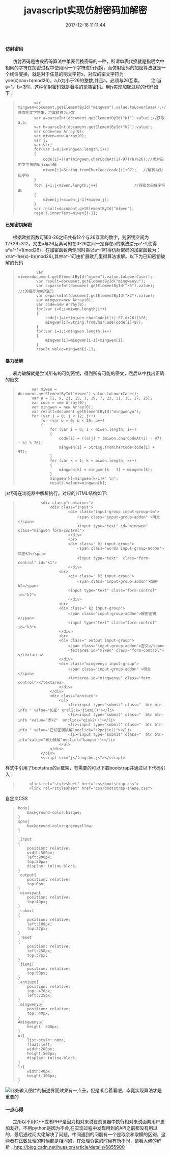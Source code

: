 ﻿---
title: javascript实现仿射密码加解密
date: 2017-12-16 11:11:44
tags: [密码学,古典密码，仿射密码]
categories: [密码学,古典密码]

---
#### 仿射密码
&nbsp;&nbsp;&nbsp;&nbsp;&nbsp;&nbsp;仿射密码是古典密码算法中单表代换密码的一种，所谓单表代换就是指明文中相同的字符在加密过程中使用同一个字符进行代换，而仿射密码的加密算法就是一个线性变换，就是对于任意的明文字符x，对应的密文字符为y≡e(x)≡ax+b(mod26)，a,b为小于26的整数,并且a，必须与26互素。
&nbsp;&nbsp;&nbsp;&nbsp;&nbsp;&nbsp;注:当a=1，b=3时，这种仿射密码就是著名的凯撒密码。用js实现加密过程的代码如下：
>            var mingwen=document.getElementById("mingwen").value.toLowerCase();//获取明文字符串，将其转换为小写
>            var a=parseInt(document.getElementById("k1").value);//获取a,b;
>            var b=parseInt(document.getElementById("k2").value);
>            var code=new Array(0);
>            var miwen=new Array(0);
>            var j;
>            var str;
>            for(var i=0;i<mingwen.length;i++)
>            {
>                code[i]=((a*(mingwen.charCodeAt(i)-97)+b)%26);//求对应密文字符的Unicode码
>                miwen[i]=String.fromCharCode(code[i]+97);   //解析为对应字符
>            }
>            for( j=1;j<miwen.length;j++)                //将密文串成字符串
>            {
>                miwen[j]=miwen[j-1]+miwen[j];
>            }
>            var result=document.getElementById("miwen");
>            result.innerText=miwen[j-1];
#### 已知密钥解密
&nbsp;&nbsp;&nbsp;&nbsp;&nbsp;&nbsp;根据欧拉函数可知0-26之间共有12个与26互素的数字，则密钥空间为12\*26=312。又由a与26互素可知在0-26之间一定存在a的乘法逆元a^-1,使得a\*a^-1≡1(mod26)，在加密函数两侧同时乘以a^-1可得仿射密码的加密函数为：x≡a^-1(e(x)-b)(mod26),其中a^-1可由扩展欧几里得算法求解。以下为已知密钥破解的代码

>             var miwen=document.getElementById("miwen").value.toLowerCase();
>             var result=document.getElementById("mingwenyu");
>             var c=parseInt(document.getElementById("k3").value);    //c的值即为a的逆元
>             var d=parseInt(document.getElementById("k2").value);
>             var mingwen=new Array(0);
>             var code=new Array(0);
>             for(var i=0;i<miwen.length;i++)
>             {
>                 code[i]=(c*(miwen.charCodeAt(i)-97-d+26))%26;
>                 mingwen[i]=String.fromCharCode(code[i]+97);
>             }
>             for(var i=1;i<mingwen.length;i++)
>             {
>                 mingwen[i]=mingwen[i-1]+mingwen[i];
>             }
>             result.value=mingwen[i-1];
#### 暴力破解
&nbsp;&nbsp;&nbsp;&nbsp;&nbsp;&nbsp;暴力破解就是尝试所有的可能密钥，得到所有可能的密文，然后从中找出正确的密文

>           var miwen = document.getElementById("miwen").value.toLowerCase();
>           var a = [1, 9, 21, 15, 3, 19, 7, 23, 11, 15, 17, 25];
>           var code = new Array(0);
>           var mingwen = new Array(0);
>           var result=document.getElementById("mingwenyu");
>           for (var j = 0; j < 12; j++)
>               for (var b = 0; b < 26; b++)
>               {
>                   for (var i = 0; i < miwen.length; i++)
>                   {
>                       code[i] = ((a[j] * (miwen.charCodeAt(i) - 97) + b) % 26);
>                       mingwen[i] = String.fromCharCode(code[i] + 97);
>                   }
>                   for (var k = 1; k < miwen.length; k++)
>                   {
>                       mingwen[k] = mingwen[k - 1] + mingwen[k];
>                   }
>                   mingwen[k]=mingwen[k-1]+" \n";
>                   result.value+=mingwen[k];

js代码在浏览器中解析执行，对应的HTML结构如下:
>               <div class="container">
>                   <div class="input">
>                           <div class="input-group input-group-sm">
>                               <span class="input-group-addon" >明文</span>
>                               <input type="text" id="mingwen" class="mingwen form-control">
>                           </div>
>                           <br>
>                           <div class=" k1 input-group">
>                               <span class="words input-group-addon">加密k1</span>
>                               <input type="text"  class="form-control" id="k1">
>                           </div>
>                       <br>
>                           <div class=" k2 input-group">
>                               <span class="input-group-addon">加密k2</span>
>                           <input type="text" class="form-control" id="k2">
>                           </div>
>                       <br>
>                       <div class=" k2 input-group">
>                           <span class="input-group-addon">解密密钥</span>
>                           <input type="text" class="form-control" id="k3">
>                       </div>
>                       <br>
>                       <div class=" output input-group">
>                           <span class="input-group-addon">密文</span>
>                           <textarea id="miwen" class="form-control"></textarea>
>                       </div>
>                       <div class="mingwenyu input-group">
>                           <span class="input-group-addon" >明文</span>
>                           <textarea id="mingwenyu" class="form-control"></textarea>
>                       </div>
>                   </div>
>                   <div class="anniuzu">
>                       <ul>
>                           <li><input type="submit" class="  btn btn-info " value="加密" onclick="jiami()"></li>
>                           <li><input type="submit" class="  btn btn-info "value="求k2"  onclick="qiuk2()"></li>
>                           <li><input type="submit" class="  btn btn-info " value="已知密钥破解"onclick="k2pojie()"></li>
>                           <li><input type="submit" class="  btn btn-info"value="暴力破解"onclick="baopo()"></li>
>                       </ul>
>                   </div>
>               </div>
>               <script src="js/fangshe.js"></script>

样式中引用了bootstrap的ui框架，有需要的可以下载bootstrap并通过以下代码引入：
>          <link rel="stylesheet" href="css/bootstrap.css">
>          <link rel="stylesheet" href="css/bootstrap-theme.css">

自定义CSS
>     body{
>         background-color:bisque;
>     }
>     span{
>         background-color:greenyellow;
>     }
>     
>     .input
>     {
>         position: relative;
>         width:500px;
>         left:200px;
>         top:50px;
>         display: inline-block;
>     }
>     .output{
>         position: relative;
>         top:0px;
>     }
>     .qiumiyao{
>         position: relative;
>         top:40px;
>     }
>     .submit
>     {
>         position: relative;
>         left:100px;
>         top:37px;
>     }
>     .reset
>     {
>         position: relative;
>         left:250px;
>         top:37px;
>     }
>     .jiemi{
>         position: relative;
>         top:50px;
>     }
>     .anniuzu{
>         position: relative;
>         top:-470px;
>         left:725px;
>     }
>     .mingwenyu{
>         position: relative;
>         top: 40px;
>     }
>     #mingwenyu{
>         height: 300px;
>     }
>     ul{
>         list-style: none;
>         float:left;
>         width:200px;
>         height:500px;
>         display: inline-block;
>     }
>     li{
>         width:40px;
>         height:100px;
>     }

![此处输入图片的描述][1]界面效果有一点丑，但是凑合着看吧，毕竟实现算法才是重要的

#### 一点心得
&nbsp;&nbsp;&nbsp;&nbsp;&nbsp;&nbsp;之所以不用C++或者PHP是因为相对来说在浏览器中执行相对来说面向用户更加友好，不用python是因为不会,在实现过程中发现用到的API之前都没有用过的，最后通过问大佬解决了问题，中间遇到的问题有一个是取余和取模的区别，这两者在正数处理的时候都是相同的，在处理负数的时候有所不同，请看大佬的解析：http://blog.csdn.net/huasion/article/details/6855900


  [1]: https://s1.ax2x.com/2017/12/17/msyjn.png